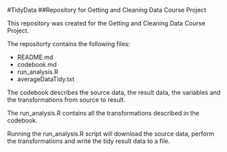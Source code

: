 #TidyData
##Repository for Getting and Cleaning Data Course Project

This repository was created for the Getting and Cleaning Data Course Project.

The repositorty contains the following files:
- README.md
- codebook.md
- run_analysis.R
- averageDataTidy.txt

The codebook describes the source data, the result data, the variables and the transformations from source to result.

The run_analysis.R contains all the transformations described in the codebook.

Running the run_analysis.R script will download the source data, perform the transformations and write the tidy result data to a file.
